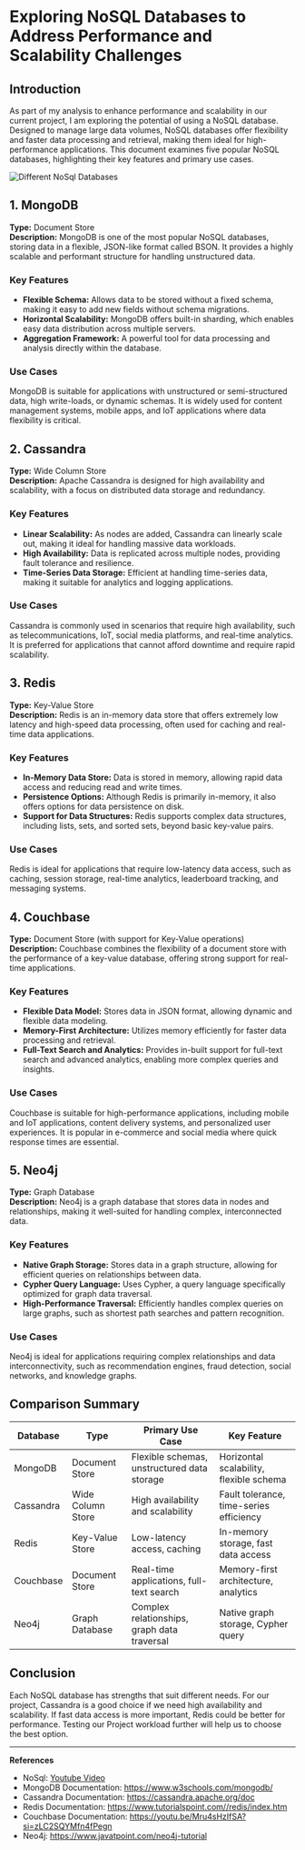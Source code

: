 # Exploring NoSQL Databases to Address Performance and Scalability Challenges

## Introduction
As part of my analysis to enhance performance and scalability in our current project, I am exploring the potential of using a NoSQL database. Designed to manage large data volumes, NoSQL databases offer flexibility and faster data processing and retrieval, making them ideal for high-performance applications. This document examines five popular NoSQL databases, highlighting their key features and primary use cases.

![Different NoSql Databases](https://media.licdn.com/dms/image/C4D12AQEpXKlfPIyVzQ/article-cover_image-shrink_600_2000/0/1586080494231?e=2147483647&v=beta&t=EswOUg21asakU5ioFW3V8D6-mYypWIURrtSz1H8VdUk)

## 1. MongoDB
**Type:** Document Store  
**Description:** MongoDB is one of the most popular NoSQL databases, storing data in a flexible, JSON-like format called BSON. It provides a highly scalable and performant structure for handling unstructured data.

### Key Features
- **Flexible Schema:** Allows data to be stored without a fixed schema, making it easy to add new fields without schema migrations.
- **Horizontal Scalability:** MongoDB offers built-in sharding, which enables easy data distribution across multiple servers.
- **Aggregation Framework:** A powerful tool for data processing and analysis directly within the database.

### Use Cases
MongoDB is suitable for applications with unstructured or semi-structured data, high write-loads, or dynamic schemas. It is widely used for content management systems, mobile apps, and IoT applications where data flexibility is critical.



## 2. Cassandra
**Type:** Wide Column Store  
**Description:** Apache Cassandra is designed for high availability and scalability, with a focus on distributed data storage and redundancy.
### Key Features
- **Linear Scalability:** As nodes are added, Cassandra can linearly scale out, making it ideal for handling massive data workloads.
- **High Availability:** Data is replicated across multiple nodes, providing fault tolerance and resilience.
- **Time-Series Data Storage:** Efficient at handling time-series data, making it suitable for analytics and logging applications.

### Use Cases
Cassandra is commonly used in scenarios that require high availability, such as telecommunications, IoT, social media platforms, and real-time analytics. It is preferred for applications that cannot afford downtime and require rapid scalability.



## 3. Redis
**Type:** Key-Value Store  
**Description:** Redis is an in-memory data store that offers extremely low latency and high-speed data processing, often used for caching and real-time data applications.
### Key Features
- **In-Memory Data Store:** Data is stored in memory, allowing rapid data access and reducing read and write times.
- **Persistence Options:** Although Redis is primarily in-memory, it also offers options for data persistence on disk.
- **Support for Data Structures:** Redis supports complex data structures, including lists, sets, and sorted sets, beyond basic key-value pairs.

### Use Cases
Redis is ideal for applications that require low-latency data access, such as caching, session storage, real-time analytics, leaderboard tracking, and messaging systems.



## 4. Couchbase
**Type:** Document Store (with support for Key-Value operations)  
**Description:** Couchbase combines the flexibility of a document store with the performance of a key-value database, offering strong support for real-time applications.
### Key Features
- **Flexible Data Model:** Stores data in JSON format, allowing dynamic and flexible data modeling.
- **Memory-First Architecture:** Utilizes memory efficiently for faster data processing and retrieval.
- **Full-Text Search and Analytics:** Provides in-built support for full-text search and advanced analytics, enabling more complex queries and insights.

### Use Cases
Couchbase is suitable for high-performance applications, including mobile and IoT applications, content delivery systems, and personalized user experiences. It is popular in e-commerce and social media where quick response times are essential.


## 5. Neo4j
**Type:** Graph Database  
**Description:** Neo4j is a graph database that stores data in nodes and relationships, making it well-suited for handling complex, interconnected data.
### Key Features
- **Native Graph Storage:** Stores data in a graph structure, allowing for efficient queries on relationships between data.
- **Cypher Query Language:** Uses Cypher, a query language specifically optimized for graph data traversal.
- **High-Performance Traversal:** Efficiently handles complex queries on large graphs, such as shortest path searches and pattern recognition.

### Use Cases
Neo4j is ideal for applications requiring complex relationships and data interconnectivity, such as recommendation engines, fraud detection, social networks, and knowledge graphs.



## Comparison Summary
| Database  | Type             | Primary Use Case                                   | Key Feature                             |
|-----------|------------------|----------------------------------------------------|-----------------------------------------|
| MongoDB   | Document Store   | Flexible schemas, unstructured data storage        | Horizontal scalability, flexible schema |
| Cassandra | Wide Column Store| High availability and scalability                  | Fault tolerance, time-series efficiency |
| Redis     | Key-Value Store  | Low-latency access, caching                        | In-memory storage, fast data access     |
| Couchbase | Document Store   | Real-time applications, full-text search           | Memory-first architecture, analytics    |
| Neo4j     | Graph Database   | Complex relationships, graph data traversal        | Native graph storage, Cypher query      |


## Conclusion
Each NoSQL database has strengths that suit different needs. For our project, Cassandra is a good choice if we need high availability and scalability. If fast data access is more important, Redis could be better for performance. Testing our Project workload further will help us to choose the best option.

---  
**References**  
- NoSql: [Youtube Video](https://youtu.be/qEhNHOEa5sE?si=eRE-rXPh-lEBd5kZ)
- MongoDB Documentation: https://www.w3schools.com/mongodb/
- Cassandra Documentation: https://cassandra.apache.org/doc
- Redis Documentation: https://www.tutorialspoint.com//redis/index.htm
- Couchbase Documentation: https://youtu.be/Mru4sHzIfSA?si=zLC2SQYMfn4fPegn
- Neo4j: https://www.javatpoint.com/neo4j-tutorial